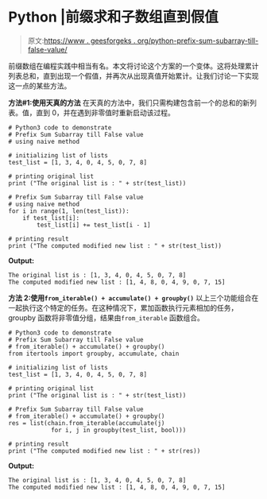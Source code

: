 # Python |前缀求和子数组直到假值

> 原文:[https://www . geesforgeks . org/python-prefix-sum-subarray-till-false-value/](https://www.geeksforgeeks.org/python-prefix-sum-subarray-till-false-value/)

前缀数组在编程实践中相当有名。本文将讨论这个方案的一个变体。这将处理累计列表总和，直到出现一个假值，并再次从出现真值开始累计。让我们讨论一下实现这一点的某些方法。

**方法#1:使用天真的方法**
在天真的方法中，我们只需构建包含前一个的总和的新列表。值，直到 0，并在遇到非零值时重新启动该过程。

```
# Python3 code to demonstrate 
# Prefix Sum Subarray till False value 
# using naive method 

# initializing list of lists
test_list = [1, 3, 4, 0, 4, 5, 0, 7, 8]

# printing original list
print ("The original list is : " + str(test_list))

# Prefix Sum Subarray till False value 
# using naive method
for i in range(1, len(test_list)):
    if test_list[i]:  
        test_list[i] += test_list[i - 1]

# printing result
print ("The computed modified new list : " + str(test_list))
```

**Output:**

```
The original list is : [1, 3, 4, 0, 4, 5, 0, 7, 8]
The computed modified new list : [1, 4, 8, 0, 4, 9, 0, 7, 15]

```

**方法 2:使用`from_iterable() + accumulate() + groupby()`**
以上三个功能组合在一起执行这个特定的任务。在这种情况下，累加函数执行元素相加的任务，groupby 函数将非零值分组，结果由`from_iterable` 函数组合。

```
# Python3 code to demonstrate 
# Prefix Sum Subarray till False value 
# from_iterable() + accumulate() + groupby()
from itertools import groupby, accumulate, chain

# initializing list of lists
test_list = [1, 3, 4, 0, 4, 5, 0, 7, 8]

# printing original list
print ("The original list is : " + str(test_list))

# Prefix Sum Subarray till False value 
# from_iterable() + accumulate() + groupby()
res = list(chain.from_iterable(accumulate(j) 
            for i, j in groupby(test_list, bool)))

# printing result
print ("The computed modified new list : " + str(res))
```

**Output:**

```
The original list is : [1, 3, 4, 0, 4, 5, 0, 7, 8]
The computed modified new list : [1, 4, 8, 0, 4, 9, 0, 7, 15]

```